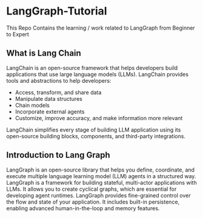 # LangGraph-Tutorial
This Repo Contains the learning / work related to LangGraph from Beginner to Expert

**What is Lang Chain**
---

LangChain is an open-source framework that helps developers build applications that use large language models (LLMs). LangChain provides tools and abstractions to help developers: 

*   Access, transform, and share data 
*   Manipulate data structures 
*   Chain models
*   Incorporate external agents  
*   Customize, improve accuracy, and make information more relevant  

LangChain simplifies every stage of building LLM application using its open-source building blocks, components, and third-party integrations.


**Introduction to Lang Graph**
---
LangGraph is an open-source library that helps you define, coordinate, and execute multiple language learning model (LLM) agents in a structured way. LangGraph is a framework for building stateful, multi-actor applications with LLMs. It allows you to create cyclical graphs, which are essential for developing agent runtimes. LangGraph provides fine-grained control over the flow and state of your application. It includes built-in persistence, enabling advanced human-in-the-loop and memory features. 

